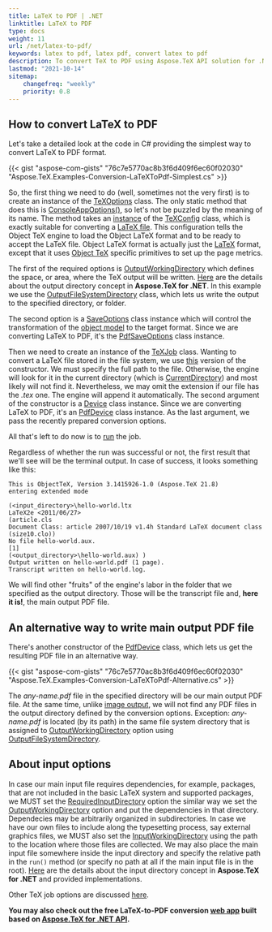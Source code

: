 ```yaml
---
title: LaTeX to PDF | .NET
linktitle: LaTeX to PDF
type: docs
weight: 11
url: /net/latex-to-pdf/
keywords: latex to pdf, latex pdf, convert latex to pdf
description: To convert TeX to PDF using Aspose.TeX API solution for .NET learn this article to see that describes how to do this and the code examples.
lastmod: "2021-10-14"
sitemap:
    changefreq: "weekly"
    priority: 0.8
---
```


## **How to convert LaTeX to PDF**

Let's take a detailed look at the code in C# providing the simplest way to convert LaTeX to PDF format.

{{< gist "aspose-com-gists" "76c7e5770ac8b3f6d409f6ec60f02030" "Aspose.TeX.Examples-Conversion-LaTeXToPdf-Simplest.cs" >}}

So, the first thing we need to do (well, sometimes not the very first) is to create an instance of the [TeXOptions](https://reference.aspose.com/tex/net/aspose.tex/texoptions) class. The only static method that does this is [ConsoleAppOptions()](https://reference.aspose.com/tex/net/aspose.tex/texoptions/methods/consoleappoptions), so let's not be puzzled by the meaning of its name. The method takes an [instance](https://reference.aspose.com/tex/net/aspose.tex/texconfig/properties/objectlatex) of the [TeXConfig](https://reference.aspose.com/tex/net/aspose.tex/texconfig) class, which is exactly suitable for converting a [LaTeX file](/tex/net/latex-io/#latex-file). This configuration tells the Object TeX engine to load the Object LaTeX format and to be ready to accept the LaTeX file. Object LaTeX format is actually just the [LaTeX](/tex/net/what-is-latex/) format, except that it uses [Object TeX](/tex/net/aspose-tex-and-object-tex/#object-tex) specific primitives to set up the page metrics.

The first of the required options is [OutputWorkingDirectory](https://reference.aspose.com/tex/net/aspose.tex/texoptions/properties/outputworkingdirectory) which defines the space, or area, where the TeX output will be written. [Here](/tex/net/aspose-tex-output/) are the details about the output directory concept in **Aspose.TeX for .NET**. In this example we use the [OutputFileSystemDirectory](https://reference.aspose.com/tex/net/aspose.tex.io/outputfilesystemdirectory) class, which lets us write the output to the specified directory, or folder.

The second option is a [SaveOptions](https://reference.aspose.com/tex/net/aspose.tex.presentation/saveoptions) class instance which will control the transformation of the [object model](/tex/net/aspose-tex-and-object-tex/#why-the-new-tex-is-object) to the target format. Since we are converting LaTeX to PDF, it's the [PdfSaveOptions](https://reference.aspose.com/tex/net/aspose.tex.presentation.pdf/pdfsaveoptions) class instance.

Then we need to create an instance of the [TeXJob](https://reference.aspose.com/tex/net/aspose.tex/texjob) class. Wanting to convert a LaTeX file stored in the file system, we use [this](https://reference.aspose.com/tex/net/aspose.tex/texjob/constructors/2) version of the constructor. We must specify the full path to the file. Otherwise, the engine will look for it in the current directory (which is [CurrentDirectory](https://docs.microsoft.com/en-us/dotnet/api/system.environment.currentdirectory)) and most likely will not find it. Nevertheless, we may omit the extension if our file has the *.tex* one. The engine will append it automatically. The second argument of the constructor is a [Device](https://reference.aspose.com/tex/net/aspose.tex.presentation/device) class instance. Since we are converting LaTeX to PDF, it's an [PdfDevice](https://reference.aspose.com/tex/net/aspose.tex.presentation.pdf/pdfdevice) class instance. As the last argument, we pass the recently prepared conversion options.

All that's left to do now is to [run](https://reference.aspose.com/tex/net/aspose.tex/texjob/methods/run) the job.

Regardless of whether the run was successful or not, the first result that we'll see will be the terminal output. In case of success, it looks something like this:

```text
This is ObjectTeX, Version 3.1415926-1.0 (Aspose.TeX 21.8)
entering extended mode

(<input_directory>\hello-world.ltx
LaTeX2e <2011/06/27>
(article.cls
Document Class: article 2007/10/19 v1.4h Standard LaTeX document class
(size10.clo))
No file hello-world.aux.
[1]
(<output_directory>\hello-world.aux) )
Output written on hello-world.pdf (1 page).
Transcript written on hello-world.log.
```

We will find other "fruits" of the engine's labor in the folder that we specified as the output directory. Those will be the transcript file and, **here it is!**, the main output PDF file.

## **An alternative way to write main output PDF file**

There's another constructor of the [PdfDevice](https://reference.aspose.com/tex/net/aspose.tex.presentation.pdf/pdfdevice/constructors/2) class, which lets us get the resulting PDF file in an alternative way.

{{< gist "aspose-com-gists" "76c7e5770ac8b3f6d409f6ec60f02030" "Aspose.TeX.Examples-Conversion-LaTeXToPdf-Alternative.cs" >}}

The *any-name.pdf* file in the specified directory will be our main output PDF file. At the same time, unlike [image output](/tex/net/latex-to-png/#an-alternative-way-to-write-main-output-png-files), we will not find any PDF files in the output directory defined by the conversion options. Exception: *any-name.pdf* is located (by its path) in the same file system directory that is assigned to [OutputWorkingDirectory](https://reference.aspose.com/tex/net/aspose.tex/texoptions/properties/outputworkingdirectory) option using [OutputFileSystemDirectory](https://reference.aspose.com/tex/net/aspose.tex.io/outputfilesystemdirectory).

## **About input options**

In case our main input file requires dependencies, for example, packages, that are not included in the basic LaTeX system and supported packages, we MUST set the [RequiredInputDirectory](https://reference.aspose.com/tex/net/aspose.tex/texoptions/properties/requiredinputdirectory) option the similar way we set the [OutputWorkingDirectory](https://reference.aspose.com/tex/net/aspose.tex/texoptions/properties/outputworkingdirectory) option and put the dependencies in that directory. Dependecies may be arbitrarily organized in subdirectories. In case we have our own files to include along the typesetting process, say external graphics files, we MUST also set the [InputWorkingDirectory](https://reference.aspose.com/tex/net/aspose.tex/texoptions/properties/inputworkingdirectory) using the path to the location where those files are collected. We may also place the main input file somewhere inside the input directory and specify the relative path in the `run()` method (or specify no path at all if the main input file is in the root). [Here](/tex/net/aspose-tex-input/) are the details about the input directory concept in **Aspose.TeX for .NET** and provided implementations.

Other TeX job options are discussed [here](/tex/net/other-options/).

**You may also check out the free LaTeX-to-PDF conversion [web app](https://products.aspose.app/tex/conversion/latex-to-pdf) built based on [Aspose.TeX for .NET API](https://products.aspose.com/tex/net/).**